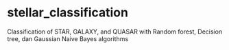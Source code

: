 # stellar_classification
Classification of STAR, GALAXY, and QUASAR with Random forest, Decision tree, dan Gaussian Naive Bayes algorithms
